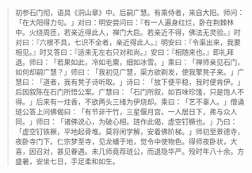 
> 初参石门彻，语具《洞山章》中。后嗣广慧。有乘侍者，来自大阳。师问：​「在大阳得力句。​」对曰：明安尝问曰：『有一人遍身红烂，卧在荆棘林中。火绕周匝，若亲近得此人，禅门大启。若亲近不得，佛法无灵验。』时对曰：『六根不具，七识不全者，亲近得此人。』明安曰：『令渠出来，我要相见。』时又答曰：『适来无左右只对和尚。』安曰：『相随来也。』即礼拜退。师曰：​「若果如此，冷如毛粟，细如冰雪。​」乘曰：​「禅师亲见石门，如何却嗣广慧？​」师曰：​「我初见广慧，渠方欲剃发，使我擎凳子来。​」广慧曰：​「道者，我有凳子诗听取。​」诗曰：​「放下便平稳，我时便肯伊。​」后因叙陈在石门所悟公案。广慧曰：​「石门所叙，如百味珍馐，只是饱人不得。​」后来有一炷香，不欲两头三绪为伊烧却。乘曰：​「艺不辜人。​」僧诵琏公答上问佛偈曰：​「有节非干竹，三星偃月宫。一人居日下，弗与众人同。​」师曰：​「诸佛说心，为破心相。琏作此偈，虚空钉橛也。​」乃曰：​「虚空钉铁橛，平地起骨堆。莫将闲学解，安着佛阶梯。​」师初至景德寺，夜卧寺门下。仁宗梦至寺，见龙蟠于地，觉令中使物色。得师夜卧状，大喜，因召对，甚见眷遇。未几师竟荐琏公，而退隐华严。殁时年八十余。方盛暑，安坐七日，手足柔和如生。
